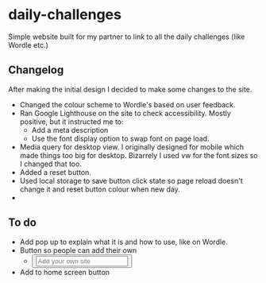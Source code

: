 # daily-challenges

Simple website built for my partner to link to all the daily challenges (like Wordle etc.)

## Changelog

After making the initial design I decided to make some changes to the site.

- Changed the colour scheme to Wordle's based on user feedback.
- Ran Google Lighthouse on the site to check accessibility. Mostly positive, but it instructed me to:
  - Add a meta description
  - Use the font display option to swap font on page load.
- Media query for desktop view. I originally designed for mobile which made things too big for desktop. Bizarrely I used vw for the font sizes so I changed that too.
- Added a reset button.
- Used local storage to save button click state so page reload doesn't change it and reset button colour when new day.
-

## To do

- Add pop up to explain what it is and how to use, like on Wordle.
- Button so people can add their own
  - <button class="noColorChange">
      <input type="text" placeholder="Add your own site" />
    </button>
- Add to home screen button
